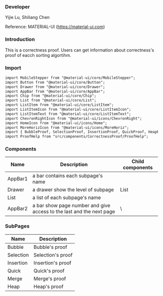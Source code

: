 
### **Developer**
Yijie Lu, Shiliang Chen

Reference: MATERIAL-UI (https://material-ui.com)



###  **Introduction**

This is a correctness proof. Users can get information about correctness's proof of eacch sorting algortihm.

###  **Import**

```html
import MobileStepper from "@material-ui/core/MobileStepper";
import Button from "@material-ui/core/Button";
import Drawer from "@material-ui/core/Drawer";
import AppBar from "@material-ui/core/AppBar";
import Chip from "@material-ui/core/Chip";
import List from "@material-ui/core/List";
import ListItem from "@material-ui/core/ListItem";
import ListItemIcon from "@material-ui/core/ListItemIcon";
import ListItemText from "@material-ui/core/ListItemText";
import ChevronRightIcon from "@material-ui/icons/ChevronRight";
import HomeIcon from "@material-ui/icons/Home";
import MoreHorizIcon from "@material-ui/icons/MoreHoriz";
import { BubbleProof, SelectionProof, InsertionProof, QuickProof, HeapProof, MergeProof} from "src/components/CorrectnessProof/CorrectnessProof";
import ProofHelp from "src/components/CorrectnessProof/ProofHelp";
```

###  **Components**

| Name | Description | Child components|
| ---- | ----------- | ----------------|
| AppBar1 |    a bar contains each subpage's name     |          
|Drawer |    a drawer show the level of subpage     |       List        |
| List   |    a list of each subpage's name         |            
| AppBar2 |   a bar show page number and give access to the last and the next page| \   

###  **SubPages**

| Name   | Description | 
| ----   | ----------- | 
| Bubble | Bubble's proof|
| Selection | Selection's proof|
| Insertion | Insertion's proof|
| Quick | Quick's proof|
| Merge | Merge's proof|
| Heap | Heap's proof|

